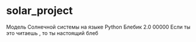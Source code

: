 # solar_project
Модель Солнечной системы на языке Python
Блебик 2.0
00000
Если ты это читаешь , то ты настоящий блеб